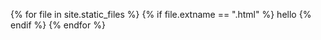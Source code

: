 {% for file in site.static_files %}
  {% if file.extname == ".html" %}
    hello
  {% endif %}
{% endfor %}
